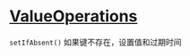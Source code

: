# [ValueOperations](https://docs.spring.io/spring-data/redis/docs/current/api/org/springframework/data/redis/core/ValueOperations.html)

`setIfAbsent()` 如果键不存在，设置值和过期时间
